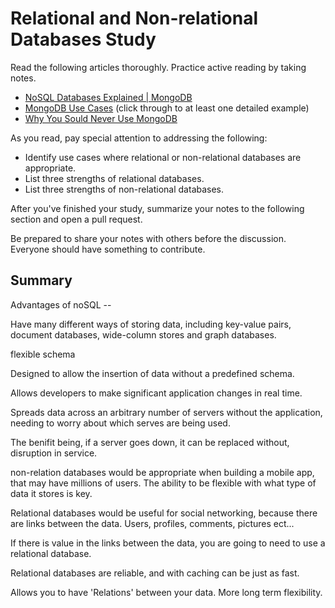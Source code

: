 # Relational and Non-relational Databases Study

Read the following articles thoroughly. Practice active reading by taking notes.

-   [NoSQL Databases Explained | MongoDB](https://www.mongodb.com/nosql-explained)
-   [MongoDB Use Cases](http://docs.mongodb.org/ecosystem/use-cases/) (click
    through to at least one detailed example)
-   [Why You Sould Never Use MongoDB](http://www.sarahmei.com/blog/2013/11/11/why-you-should-never-use-mongodb/)

As you read, pay special attention to addressing the following:

-   Identify use cases where relational or non-relational databases are
    appropriate.
-   List three strengths of relational databases.
-   List three strengths of non-relational databases.

After you've finished your study, summarize your notes to the following section
and open a pull request.

Be prepared to share your notes with others before the discussion. Everyone
should have something to contribute.

## Summary

<!-- your notes here -->

Advantages of noSQL --

  Have many different ways of storing data, including key-value pairs,
  document databases, wide-column stores and graph databases.

  flexible schema

  Designed to allow the insertion of data without a predefined schema.

  Allows developers to make significant application changes in real time.

  Spreads data across an arbitrary number of servers without the application,
  needing to worry about which serves are being used.

  The benifit being, if a server goes down, it can be replaced without,
  disruption in service.

  non-relation databases would be appropriate when building a mobile app, that
  may have millions of users.  The ability to be flexible with what type of data
  it stores is key.

  Relational databases would be useful for social networking, because there are
  links between the data.  Users, profiles, comments, pictures ect...

  If there is value in the links between the data, you are going to need to use
  a relational database.

  Relational databases are reliable, and with caching can be just as fast.

  Allows you to have 'Relations' between your data.  More long term flexibility.
